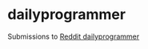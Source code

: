 # dailyprogrammer
Submissions to [Reddit dailyprogrammer](https://www.reddit.com/r/dailyprogrammer)
